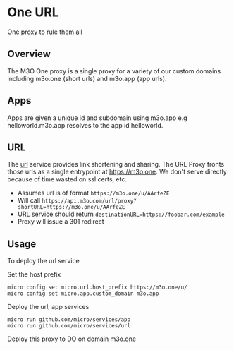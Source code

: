 # One URL

One proxy to rule them all

## Overview

The M3O One proxy is a single proxy for a variety of our custom domains including m3o.one (short urls) and m3o.app (app urls).

## Apps

Apps are given a unique id and subdomain using m3o.app e.g helloworld.m3o.app resolves to the app id helloworld.

## URL

The [url](https://github.com/micro/services) service provides link shortening and sharing. The URL Proxy fronts those urls 
as a single entrypoint at https://m3o.one. We don't serve directly because of time wasted on ssl certs, etc.

- Assumes url is of format `https://m3o.one/u/AArfeZE`
- Will call `https://api.m3o.com/url/proxy?shortURL=https://m3o.one/u/AArfeZE`
- URL service should return `destinationURL=https://foobar.com/example`
- Proxy will issue a 301 redirect

## Usage

To deploy the url service

Set the host prefix

```
micro config set micro.url.host_prefix https://m3o.one/u/
micro config set micro.app.custom_domain m3o.app
```

Deploy the url, app services

```
micro run github.com/micro/services/app
micro run github.com/micro/services/url
```

Deploy this proxy to DO on domain m3o.one
